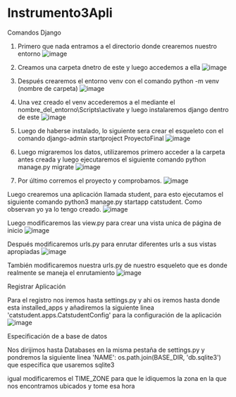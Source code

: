 # Instrumento3Apli
Comandos Django

1. Primero que nada entramos a el directorio donde crearemos nuestro entorno
![image](https://user-images.githubusercontent.com/90642664/178550652-8d48403e-daa7-4fae-b3e5-cfaa02f1864a.png)

2. Creamos una carpeta dnetro de este y luego accedemos a ella 
![image](https://user-images.githubusercontent.com/90642664/178551940-8d04ad12-4932-4a29-9eae-5b464233d2ef.png)

3. Después crearemos el entorno venv con el comando python -m venv (nombre de carpeta)
![image](https://user-images.githubusercontent.com/90642664/178567813-552a5f15-8495-4d4d-a076-ef4c595e4be5.png)

4. Una vez creado el venv accederemos a el mediante el nombre_del_entorno\Scripts\activate y luego instalaremos django dentro de este
![image](https://user-images.githubusercontent.com/90642664/178562945-d8bfe66a-c09e-482c-b283-fde5b24aa9e2.png)

5. Luego de haberse instalado, lo siguiente sera crear el esqueleto con el comando django-admin startproject ProyectoFinal
![image](https://user-images.githubusercontent.com/90642664/178565385-267e504f-5f6f-48e6-8cf1-8879dad9ec7e.png)

6. Luego migraremos los datos, utilizaremos primero acceder a la carpeta antes creada y luego ejecutaremos el siguiente comando python manage.py migrate
![image](https://user-images.githubusercontent.com/90642664/178566178-5160e29a-84b8-41e4-ad4e-004762197db8.png)

7. Por último corremos el proyecto y comprobamos.
![image](https://user-images.githubusercontent.com/90642664/178566427-f039ad48-f53a-4bc8-be37-08b05670c9c5.png)

Luego crearemos una aplicación llamada student, para esto ejecutamos el siguiente comando python3 manage.py startapp catstudent. Como observan yo ya lo tengo creado.
![image](https://user-images.githubusercontent.com/90642664/178576070-157874ed-3a78-40e7-8b50-b2f2c78a8998.png)

Luego modificaremos las view.py para crear una vista unica de página de inicio
![image](https://user-images.githubusercontent.com/90642664/178576559-eaf28a9c-65aa-4984-b5ea-112879f3a7d1.png)

Después modificaremos urls.py para enrutar diferentes urls a sus vistas apropiadas
![image](https://user-images.githubusercontent.com/90642664/178576742-f65c3986-c269-482d-b2c3-ea6838b69e49.png)

También modificaremos nuestra urls.py de nuestro esqueleto que es donde realmente se maneja el enrutamiento
![image](https://user-images.githubusercontent.com/90642664/178577064-dc5ea731-1c7a-4a18-8ee4-b9281f1c01cb.png)

Registrar Aplicación

Para el registro nos iremos hasta settings.py y ahi os iremos hasta donde esta installed_apps y añadiremos la siguiente linea 'catstudent.apps.CatstudentConfig' para la configuración de la aplicación
![image](https://user-images.githubusercontent.com/90642664/178578500-966d6f34-4d2a-4500-a5b6-861b8a28079e.png)

Especificación de a base de datos

Nos dirijimos hasta Databases en la misma pestaña de settings.py y pondremos la siguiente linea 'NAME': os.path.join(BASE_DIR, 'db.sqlite3') que especifíca que usaremos sqlite3

igual modificaremos el TIME_ZONE para que le idiquemos la zona en la que nos encontramos ubicados y tome esa hora









